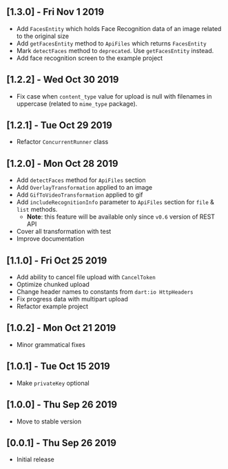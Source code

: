 ## [1.3.0] - Fri Nov 1 2019

* Add `FacesEntity` which holds Face Recognition data of an image related to the original size
* Add `getFacesEntity` method to `ApiFiles` which returns `FacesEntity`
* Mark `detectFaces` method to `deprecated`. Use `getFacesEntity` instead.
* Add face recognition screen to the example project

## [1.2.2] - Wed Oct 30 2019

* Fix case when `content_type` value for upload is null with filenames in uppercase (related to `mime_type` package).

## [1.2.1] - Tue Oct 29 2019

* Refactor `ConcurrentRunner` class

## [1.2.0] - Mon Oct 28 2019

* Add `detectFaces` method for `ApiFiles` section
* Add `OverlayTransformation` applied to an image
* Add `GifToVideoTransformation` applied to gif
* Add `includeRecognitionInfo` parameter to `ApiFiles` section for `file` & `list` methods.
    * **Note**: this feature will be available only since `v0.6` version of REST API
* Cover all transformation with test
* Improve documentation

## [1.1.0] - Fri Oct 25 2019

* Add ability to cancel file upload with `CancelToken`
* Optimize chunked upload
* Change header names to constants from `dart:io HttpHeaders`
* Fix progress data with multipart upload
* Refactor example project

## [1.0.2] - Mon Oct 21 2019

* Minor grammatical fixes

## [1.0.1] - Tue Oct 15 2019

* Make `privateKey` optional

## [1.0.0] - Thu Sep 26 2019

* Move to stable version

## [0.0.1] - Thu Sep 26 2019

* Initial release
